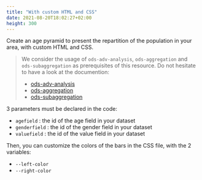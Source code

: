 ```yaml
---
title: "With custom HTML and CSS"
date: 2021-08-20T18:02:27+02:00
height: 300
---
```


Create an age pyramid to present the repartition of the population in your area, with custom HTML and CSS.

> We consider the usage of `ods-adv-analysis`, `ods-aggregation` and `ods-subaggregation` as prerequisites of this resource.
> Do not hesitate to have a look at the documention:
> - [ods-adv-analysis](https://help.opendatasoft.com/widgets/#/api/ods-widgets.directive:odsAdvAnalysis)
> - [ods-aggregation](https://help.opendatasoft.com/widgets/#/api/ods-widgets.directive:odsAggregation)
> - [ods-subaggregation](https://help.opendatasoft.com/widgets/#/api/ods-widgets.directive:odsSubaggregation)


3 parameters must be declared in the code:
- `agefield` : the id of the age field in your dataset
- `genderfield` : the id of the gender field in your dataset
- `valuefield` : the id of the value field in your dataset

Then, you can customize the colors of the bars in the CSS file, with the 2 variables:
- `--left-color`
- `--right-color`